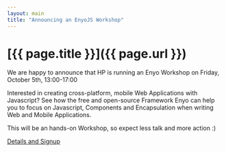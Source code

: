 ```yaml
---
layout: main
title: "Announcing an EnyoJS Workshop"
---
```


# [{{ page.title }}]({{ page.url }})

We are happy to announce that HP is running an Enyo Workshop on Friday, October 5th, 13:00-17:00

Interested in creating cross-platform, mobile Web Applications with Javascript? See how the 
free and open-source Framework Enyo can help you to focus on Javascript, Components and Encapsulation
when writing Web and Mobile Applications. 

This will be an hands-on Workshop, so expect less talk and more action :)

[Details and Signup](http://enyobootcampberlin.eventbrite.com)
